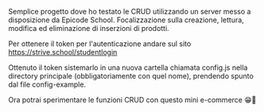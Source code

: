 Semplice progetto dove ho testato le CRUD utilizzando un server messo a disposizione da Epicode School. Focalizzazione sulla creazione, lettura, modifica ed eliminazione di inserzioni di prodotti.

Per ottenere il token per l'autenticazione andare sul sito https://strive.school/studentlogin

Ottenuto il token sistemarlo in una nuova cartella chiamata config.js nella directory principale (obbligatoriamente con quel nome), prendendo spunto dal file config-example.

Ora potrai sperimentare le funzioni CRUD con questo mini e-commerce 😁🚀